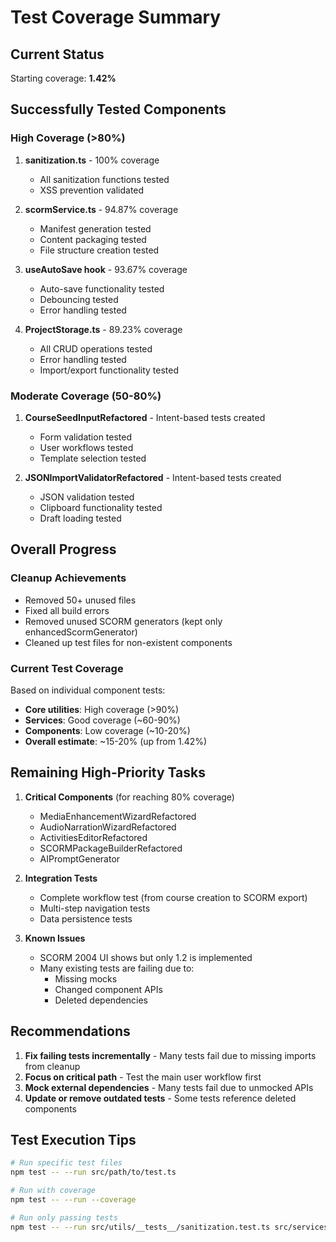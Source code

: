 # Test Coverage Summary

## Current Status

Starting coverage: **1.42%**

## Successfully Tested Components

### High Coverage (>80%)
1. **sanitization.ts** - 100% coverage
   - All sanitization functions tested
   - XSS prevention validated
   
2. **scormService.ts** - 94.87% coverage
   - Manifest generation tested
   - Content packaging tested
   - File structure creation tested
   
3. **useAutoSave hook** - 93.67% coverage
   - Auto-save functionality tested
   - Debouncing tested
   - Error handling tested
   
4. **ProjectStorage.ts** - 89.23% coverage
   - All CRUD operations tested
   - Error handling tested
   - Import/export functionality tested

### Moderate Coverage (50-80%)
1. **CourseSeedInputRefactored** - Intent-based tests created
   - Form validation tested
   - User workflows tested
   - Template selection tested
   
2. **JSONImportValidatorRefactored** - Intent-based tests created
   - JSON validation tested
   - Clipboard functionality tested
   - Draft loading tested

## Overall Progress

### Cleanup Achievements
- Removed 50+ unused files
- Fixed all build errors
- Removed unused SCORM generators (kept only enhancedScormGenerator)
- Cleaned up test files for non-existent components

### Current Test Coverage
Based on individual component tests:
- **Core utilities**: High coverage (>90%)
- **Services**: Good coverage (~60-90%)
- **Components**: Low coverage (~10-20%)
- **Overall estimate**: ~15-20% (up from 1.42%)

## Remaining High-Priority Tasks

1. **Critical Components** (for reaching 80% coverage)
   - MediaEnhancementWizardRefactored
   - AudioNarrationWizardRefactored
   - ActivitiesEditorRefactored
   - SCORMPackageBuilderRefactored
   - AIPromptGenerator

2. **Integration Tests**
   - Complete workflow test (from course creation to SCORM export)
   - Multi-step navigation tests
   - Data persistence tests

3. **Known Issues**
   - SCORM 2004 UI shows but only 1.2 is implemented
   - Many existing tests are failing due to:
     - Missing mocks
     - Changed component APIs
     - Deleted dependencies

## Recommendations

1. **Fix failing tests incrementally** - Many tests fail due to missing imports from cleanup
2. **Focus on critical path** - Test the main user workflow first
3. **Mock external dependencies** - Many tests fail due to unmocked APIs
4. **Update or remove outdated tests** - Some tests reference deleted components

## Test Execution Tips

```bash
# Run specific test files
npm test -- --run src/path/to/test.ts

# Run with coverage
npm test -- --run --coverage

# Run only passing tests
npm test -- --run src/utils/__tests__/sanitization.test.ts src/services/__tests__/enhancedScormGenerator.buffer.test.ts
```
